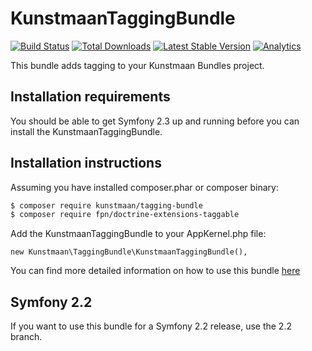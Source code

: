 # KunstmaanTaggingBundle

[![Build Status](https://travis-ci.org/Kunstmaan/KunstmaanTaggingBundle.png?branch=master)](http://travis-ci.org/Kunstmaan/KunstmaanTaggingBundle)
[![Total Downloads](https://poser.pugx.org/kunstmaan/tagging-bundle/downloads.png)](https://packagist.org/packages/kunstmaan/tagging-bundle)
[![Latest Stable Version](https://poser.pugx.org/kunstmaan/tagging-bundle/v/stable.png)](https://packagist.org/packages/kunstmaan/tagging-bundle)
[![Analytics](https://ga-beacon.appspot.com/UA-3160735-7/Kunstmaan/KunstmaanTaggingBundle)](https://github.com/igrigorik/ga-beacon)


This bundle adds tagging to your Kunstmaan Bundles project.

Installation requirements
-------------------------
You should be able to get Symfony 2.3 up and running before you can install the KunstmaanTaggingBundle.

Installation instructions
-------------------------
Assuming you have installed composer.phar or composer binary:

``` bash
$ composer require kunstmaan/tagging-bundle
$ composer require fpn/doctrine-extensions-taggable
```

Add the KunstmaanTaggingBundle to your AppKernel.php file:

```
new Kunstmaan\TaggingBundle\KunstmaanTaggingBundle(),
```

You can find more detailed information on how to use this bundle [here](https://github.com/Kunstmaan/KunstmaanTaggingBundle/blob/master/Resources/doc/TaggingBundle.md)

## Symfony 2.2

If you want to use this bundle for a Symfony 2.2 release, use the 2.2 branch.

